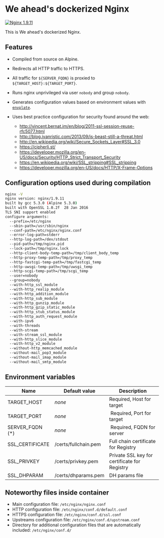 # We ahead's dockerized Nginx

[![Nginx 1.9.11](https://img.shields.io/badge/nginx-1.9.11-green.svg)]()

This is We ahead's dockerized Nginx.

## Features

- Compiled from source on Alpine.

- Redirects all HTTP traffic to HTTPS.

- All traffic for `${SERVER_FQDN}` is proxied to `${TARGET_HOST}:${TARGET_PORT}`.
- Runs nginx unprivileged via user `nobody` and group `nobody`.
- Generates configuration values based on environment values with
[`envplate`](https://github.com/kreuzwerker/envplate).
- Uses best practice configuration for security found around the web:
  - http://vincent.bernat.im/en/blog/2011-ssl-session-reuse-rfc5077.html
  - http://blog.ivanristic.com/2013/09/is-beast-still-a-threat.html
  - http://en.wikipedia.org/wiki/Secure_Sockets_Layer#SSL_3.0
  - https://cipherli.st/
  - https://developer.mozilla.org/en-US/docs/Security/HTTP_Strict_Transport_Security
  - https://en.wikipedia.org/wiki/SSL_stripping#SSL_stripping
  - https://developer.mozilla.org/en-US/docs/HTTP/X-Frame-Options


## Configuration options used during compilation

```sh
nginx -V
nginx version: nginx/1.9.11
built by gcc 5.3.0 (Alpine 5.3.0)
built with OpenSSL 1.0.2f  28 Jan 2016
TLS SNI support enabled
configure arguments:
  --prefix=/etc/nginx
  --sbin-path=/usr/sbin/nginx
  --conf-path=/etc/nginx/nginx.conf
  --error-log-path=stderr
  --http-log-path=/dev/stdout
  --pid-path=/tmp/nginx.pid
  --lock-path=/tmp/nginx.lock
  --http-client-body-temp-path=/tmp/client_body_temp
  --http-proxy-temp-path=/tmp/proxy_temp
  --http-fastcgi-temp-path=/tmp/fastcgi_temp
  --http-uwsgi-temp-path=/tmp/uwsgi_temp
  --http-scgi-temp-path=/tmp/scgi_temp
  --user=nobody
  --group=nobody
  --with-http_ssl_module
  --with-http_realip_module
  --with-http_addition_module
  --with-http_sub_module
  --with-http_gunzip_module
  --with-http_gzip_static_module
  --with-http_stub_status_module
  --with-http_auth_request_module
  --with-ipv6
  --with-threads
  --with-stream
  --with-stream_ssl_module
  --with-http_slice_module
  --with-http_v2_module
  --without-http_memcached_module
  --without-mail_pop3_module
  --without-mail_imap_module
  --without-mail_smtp_module
```


## Environment variables

| Name            | Default value        | Description                                  |
|-----------------|----------------------|----------------------------------------------|
| TARGET_HOST     | *none*               | Required, Host for target                    |
| TARGET_PORT     | *none*               | Required, Port for target                    |
| SERVER_FQDN (*) | *none*               | Required, FQDN for server                    |
| SSL_CERTIFICATE | /certs/fullchain.pem | Full chain certificate for Registry          |
| SSL_PRIVKEY     | /certs/privkey.pem   | Private SSL key for certificate for Registry |
| SSL_DHPARAM     | /certs/dhparams.pem  | DH params file                               |


## Noteworthy files inside container

- Main configuration file: `/etc/nginx/nginx.conf`
- HTTP configuration file: `/etc/nginx/conf.d/default.conf`
- HTTPS configuration file: `/etc/nginx/conf.d/ssl.conf`
- Upstreams configuration file: `/etc/nginx/conf.d/upstream.conf`
- Directory for additional configuration files that are automatically included:
`/etc/nginx/conf.d/`
